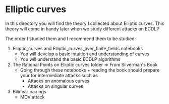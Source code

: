 # Elliptic curves

In this directory you will find the theory I collected about Elliptic curves. This theory will come in handy later when we study different attacks on ECDLP

The order I studied them and I recommend them to be studied:

1. Elliptic_curves and Elliptic_curves_over_finite_fields notebooks 
    - You will develop a basic intuition and understanding of curves
    - You will understand the basic ECDLP algorithms
2. The Rational Points on Elliptic curves folder => From Silverman's Book
    - Going through these notebooks + reading the book should prepare your for intermediate attacks such as
        - Attacks on anomalous curves
        - Attacks on singular curves
3. Bilinear pairings
    - MOV attack

    
